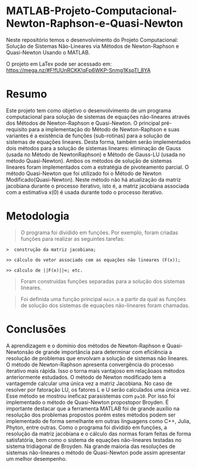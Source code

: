 # MATLAB-Projeto-Computacional-Newton-Raphson-e-Quasi-Newton

Neste repositório temos o desenvolvimento do Projeto Computacional: Solução de Sistemas Não-Lineares via Métodos de Newton-Raphson e Quasi-Newton Usando o MATLAB.

O projeto em LaTex pode ser acessado em:
https://mega.nz/#F!fUUnRCKK!qFp6WKP-Snmg1KspTl_8YA

# Resumo
Este projeto tem como objetivo o desenvolvimento de um programa computacional para solução de sistemas de equações não-lineares através dos Métodos de Newton-Raphson e Quasi-Newton. O principal pré-requisito para a implementação do Método de Newton-Raphson e suas variantes é a existência de funções (sub-rotinas) para a solução de sistemas de equações lineares. Desta forma, também serão implementados dois métodos para a solução de sistemas lineares: eliminação de Gauss (usada no Método de NewtonRaphson) e Método de Gauss-LU (usada no método Quasi-Newton). Ambos os métodos de solução de sistemas lineares foram implementados com a estratégia de pivoteamento parcial. O método Quasi-Newton que foi utilizado foi o Método de Newton Modificado(Quasi-Newton). Neste método não há atualização da matriz jacobiana durante o processo iterativo, isto é, a matriz jacobiana associada com a estimativa x(0) é usada durante todo o processo iterativo.

# Metodologia

> O programa foi dividido em funções. Por exemplo, foram criadas funções para realizar as seguintes tarefas: 

    >  construção da matriz jacobiana;
    
    >> cálculo do vetor associado com as equações não lineares (F(x));
    
    >> cálculo de ||F(x)||∞; etc.
    
> Foram construidas funções separadas para a solução dos sistemas lineares.

> Foi definida uma função principal `main.m` a partir da qual as funções de solução dos sistemas de equações não-lineares foram chamadas.

# Conclusões

A aprendizagem e o domínio dos métodos de Newton-Raphson e Quasi-Newtonsão de grande importância para determinar com eficiência a resolução de problemas que envolvam a solução de sistemas não lineares. O método de Newton-Raphson apresenta convergência do processo iterativo mais rápida. Isso o torna mais vantajoso em relaçãoaos métodos anteriormente estudados. O método de Newton modificado tem a vantagemde calcular uma única vez a matriz Jacobiana. No caso de resolver por fatoração LU, os fatores L e U serão calculados uma única vez. Esse método se mostrou ineficaz parasistemas com `p≥10`. Por isso foi implementado o método de Quasi-Newton propostopor Broyden. É importante destacar que a ferramenta MATLAB foi de grande auxílio na resolução dos problemas propostos porém estes métodos podem ser implementado de forma semelhante em outras linguagens como C++, Julia, Phyton, entre outras. Como o programa foi dividido em funções, a resolução da matriz jacobiana e o cálculo das normas foram feitas de forma satisfatória, bem como o sistema de equações não-lineares testadas no sistema tridiagonal de Broyden. Na grande maioria das resoluções de sistemas não-lineares o método de Quasi-Newton pode assim apresentar um melhor desempenho.
